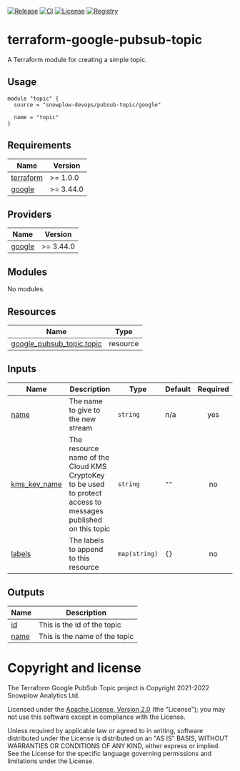 [![Release][release-image]][release] [![CI][ci-image]][ci] [![License][license-image]][license] [![Registry][registry-image]][registry]

# terraform-google-pubsub-topic

A Terraform module for creating a simple topic.

## Usage

```hcl
module "topic" {
  source = "snowplow-devops/pubsub-topic/google"

  name = "topic"
}
```

## Requirements

| Name | Version |
|------|---------|
| <a name="requirement_terraform"></a> [terraform](#requirement\_terraform) | >= 1.0.0 |
| <a name="requirement_google"></a> [google](#requirement\_google) | >= 3.44.0 |

## Providers

| Name | Version |
|------|---------|
| <a name="provider_google"></a> [google](#provider\_google) | >= 3.44.0 |

## Modules

No modules.

## Resources

| Name | Type |
|------|------|
| [google_pubsub_topic.topic](https://registry.terraform.io/providers/hashicorp/google/latest/docs/resources/pubsub_topic) | resource |

## Inputs

| Name | Description | Type | Default | Required |
|------|-------------|------|---------|:--------:|
| <a name="input_name"></a> [name](#input\_name) | The name to give to the new stream | `string` | n/a | yes |
| <a name="input_kms_key_name"></a> [kms\_key\_name](#input\_kms\_key\_name) | The resource name of the Cloud KMS CryptoKey to be used to protect access to messages published on this topic | `string` | `""` | no |
| <a name="input_labels"></a> [labels](#input\_labels) | The labels to append to this resource | `map(string)` | `{}` | no |

## Outputs

| Name | Description |
|------|-------------|
| <a name="output_id"></a> [id](#output\_id) | This is the id of the topic |
| <a name="output_name"></a> [name](#output\_name) | This is the name of the topic |

# Copyright and license

The Terraform Google PubSub Topic project is Copyright 2021-2022 Snowplow Analytics Ltd.

Licensed under the [Apache License, Version 2.0][license] (the "License");
you may not use this software except in compliance with the License.

Unless required by applicable law or agreed to in writing, software
distributed under the License is distributed on an "AS IS" BASIS,
WITHOUT WARRANTIES OR CONDITIONS OF ANY KIND, either express or implied.
See the License for the specific language governing permissions and
limitations under the License.

[release]: https://github.com/snowplow-devops/terraform-google-pubsub-topic/releases/latest
[release-image]: https://img.shields.io/github/v/release/snowplow-devops/terraform-google-pubsub-topic

[ci]: https://github.com/snowplow-devops/terraform-google-pubsub-topic/actions?query=workflow%3Aci
[ci-image]: https://github.com/snowplow-devops/terraform-google-pubsub-topic/workflows/ci/badge.svg

[license]: https://www.apache.org/licenses/LICENSE-2.0
[license-image]: https://img.shields.io/badge/license-Apache--2-blue.svg?style=flat

[registry]: https://registry.terraform.io/modules/snowplow-devops/pubsub-topic/google/latest
[registry-image]: https://img.shields.io/static/v1?label=Terraform&message=Registry&color=7B42BC&logo=terraform
